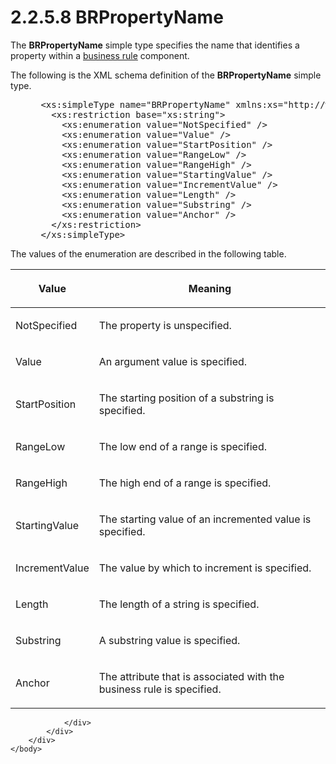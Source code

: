 <html dir="LTR" xmlns:mshelp="http://msdn.microsoft.com/mshelp" xmlns:ddue="http://ddue.schemas.microsoft.com/authoring/2003/5" xmlns:xlink="http://www.w3.org/1999/xlink" xmlns:tool="http://www.microsoft.com/tooltip">
    <head>
        <meta http-equiv="Content-Type" content="text/html; CHARSET=utf-8"></meta>
        <meta name="save" content="history"></meta>
        <title>2.2.5.8 BRPropertyName</title>
        <xml>
            <mshelp:toctitle title="2.2.5.8 BRPropertyName"></mshelp:toctitle>
            <mshelp:rltitle title="[MS-SSMDSWS-15]: BRPropertyName"></mshelp:rltitle>
            <mshelp:keyword index="A" term="610607fa-e4d2-4de2-9cc2-2c13337bcecc"></mshelp:keyword>
            <mshelp:attr name="DCSext.ContentType" value="open specification"></mshelp:attr>
            <mshelp:attr name="AssetID" value="610607fa-e4d2-4de2-9cc2-2c13337bcecc"></mshelp:attr>
            <mshelp:attr name="TopicType" value="kbRef"></mshelp:attr>
            <mshelp:attr name="DCSext.Title" value="[MS-SSMDSWS-15]: BRPropertyName" />
        </xml>
    </head>
    <body>
        <div id="header">
            <h1 class="heading">2.2.5.8 BRPropertyName</h1>
        </div>
        <div id="mainSection">
            <div id="mainBody">
                <div id="allHistory" class="saveHistory"></div>
                <div id="sectionSection0" class="section" name="collapseableSection">
                    

<p>The <b>BRPropertyName</b> simple type specifies the name
that identifies a property within a <a href="ad350219-f30b-4bac-99e5-6477986f9a7a.md#gt_b677f217-1682-44fc-9507-ca91e09123ef">business rule</a> component.</p>

<p>The following is the XML schema definition of the <b>BRPropertyName</b>
simple type.</p>

<dl>
<dd>
<div><pre> &lt;xs:simpleType name=&quot;BRPropertyName&quot; xmlns:xs=&quot;http://www.w3.org/2001/XMLSchema&quot;&gt;
   &lt;xs:restriction base=&quot;xs:string&quot;&gt;
     &lt;xs:enumeration value=&quot;NotSpecified&quot; /&gt;
     &lt;xs:enumeration value=&quot;Value&quot; /&gt;
     &lt;xs:enumeration value=&quot;StartPosition&quot; /&gt;
     &lt;xs:enumeration value=&quot;RangeLow&quot; /&gt;
     &lt;xs:enumeration value=&quot;RangeHigh&quot; /&gt;
     &lt;xs:enumeration value=&quot;StartingValue&quot; /&gt;
     &lt;xs:enumeration value=&quot;IncrementValue&quot; /&gt;
     &lt;xs:enumeration value=&quot;Length&quot; /&gt;
     &lt;xs:enumeration value=&quot;Substring&quot; /&gt;
     &lt;xs:enumeration value=&quot;Anchor&quot; /&gt;
   &lt;/xs:restriction&gt;
 &lt;/xs:simpleType&gt;
</pre></div>
</dd></dl>

<p>The values of the enumeration are described in the following
table.</p>

<table>
 <thead>
  <tr>
   <th>
   <p>Value</p>
   </th>
   <th>
   <p>Meaning</p>
   </th>
  </tr>
 </thead>
 <tr>
  <td>
  <p>NotSpecified</p>
  </td>
  <td>
  <p>The property is unspecified.</p>
  </td>
 </tr>
 <tr>
  <td>
  <p>Value</p>
  </td>
  <td>
  <p>An argument value is specified.</p>
  </td>
 </tr>
 <tr>
  <td>
  <p>StartPosition</p>
  </td>
  <td>
  <p>The starting position of a substring is specified.</p>
  </td>
 </tr>
 <tr>
  <td>
  <p>RangeLow</p>
  </td>
  <td>
  <p>The low end of a range is specified.</p>
  </td>
 </tr>
 <tr>
  <td>
  <p>RangeHigh</p>
  </td>
  <td>
  <p>The high end of a range is specified.</p>
  </td>
 </tr>
 <tr>
  <td>
  <p>StartingValue</p>
  </td>
  <td>
  <p>The starting value of an incremented value is
  specified.</p>
  </td>
 </tr>
 <tr>
  <td>
  <p>IncrementValue</p>
  </td>
  <td>
  <p>The value by which to increment is specified.</p>
  </td>
 </tr>
 <tr>
  <td>
  <p>Length</p>
  </td>
  <td>
  <p>The length of a string is specified.</p>
  </td>
 </tr>
 <tr>
  <td>
  <p>Substring</p>
  </td>
  <td>
  <p>A substring value is specified.</p>
  </td>
 </tr>
 <tr>
  <td>
  <p>Anchor</p>
  </td>
  <td>
  <p>The attribute that is associated with the business
  rule is specified.</p>
  </td>
 </tr>
</table>

<p> </p>


                </div>
            </div>
        </div>
    </body>
</html>